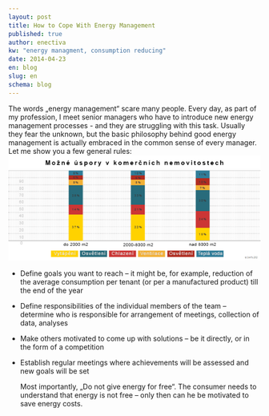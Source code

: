 ```yaml
---
layout: post
title: How to Cope With Energy Management
published: true
author: enectiva
kw: "energy managment, consumption reducing"
date: 2014-04-23
en: blog
slug: en
schema: blog
---
```


The words „energy management“ scare many people. Every day, as part of my profession, I meet senior managers who have to introduce new energy management processes - and they are struggling with this task. Usually they fear the unknown, but the basic philosophy behind good energy management is actually embraced in the common sense of every manager. Let me show you a few general rules:
![mozna-upspory_edit.png](/img/mozna-upspory_edit.png)

<!--more-->

- Define goals you want to reach – it might be, for example, reduction of the average consumption per tenant (or per a manufactured product) till the end of the year
- Define responsibilities of the individual members of the team – determine who is responsible for arrangement of meetings, collection of data, analyses
- Make others motivated to come up with solutions – be it directly, or in the form of a competition
- Establish regular meetings where achievements will be assessed and new goals will be set

	Most importantly, „Do not give energy for free“. The consumer needs to understand that energy is not free – only then can he be motivated to save energy costs.
